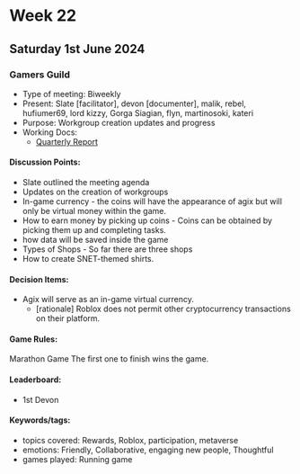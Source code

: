 # Week 22

## Saturday 1st June 2024

### Gamers Guild

- Type of meeting: Biweekly
- Present: Slate [facilitator], devon [documenter], malik, rebel, hufiumer69, lord kizzy, Gorga Siagian, flyn, martinosoki, kateri
- Purpose: Workgroup creation updates and progress 
- Working Docs:
  - [Quarterly Report ](https://docs.google.com/document/d/10E9GCj7RoHwRSQk8hT7bbxOD1trYh_EdIL-bAlPFXiQ/edit?usp=sharing)

#### Discussion Points:
- Slate outlined the meeting agenda
- Updates on the creation of workgroups 
- In-game currency - the coins will have the appearance of agix but will only be virtual money within the game.
- How to earn money by picking up coins - Coins can be obtained by picking them up and completing tasks.
-  how data will be saved inside the game 
- Types of Shops - So far there are three shops
- How to create SNET-themed shirts.

#### Decision Items:
- Agix will serve as an in-game virtual currency.
  - [rationale] Roblox does not permit other cryptocurrency transactions on their platform.

#### Game Rules:
Marathon Game
The first one to finish wins the game.


#### Leaderboard:
- 1st Devon

#### Keywords/tags:
- topics covered: Rewards, Roblox, participation, metaverse
- emotions: Friendly, Collaborative, engaging new people, Thoughtful 
- games played: Running game